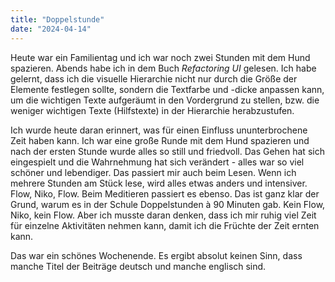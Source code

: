 ```yaml
---
title: "Doppelstunde"
date: "2024-04-14"
---
```


Heute war ein Familientag und ich war noch zwei Stunden mit dem Hund spazieren. Abends habe ich in dem Buch _Refactoring UI_ gelesen. Ich habe gelernt, dass ich die visuelle Hierarchie nicht nur durch die Größe der Elemente festlegen sollte, sondern die Textfarbe und -dicke anpassen kann, um die wichtigen Texte aufgeräumt in den Vordergrund zu stellen, bzw. die weniger wichtigen Texte (Hilfstexte) in der Hierarchie herabzustufen.

Ich wurde heute daran erinnert, was für einen Einfluss ununterbrochene Zeit haben kann. Ich war eine große Runde mit dem Hund spazieren und nach der ersten Stunde wurde alles so still und friedvoll. Das Gehen hat sich eingespielt und die Wahrnehmung hat sich verändert - alles war so viel schöner und lebendiger. Das passiert mir auch beim Lesen. Wenn ich mehrere Stunden am Stück lese, wird alles etwas anders und intensiver. Flow, Niko, Flow. Beim Meditieren passiert es ebenso. Das ist ganz klar der Grund, warum es in der Schule Doppelstunden à 90 Minuten gab. Kein Flow, Niko, kein Flow. Aber ich musste daran denken, dass ich mir ruhig viel Zeit für einzelne Aktivitäten nehmen kann, damit ich die Früchte der Zeit ernten kann.

Das war ein schönes Wochenende. Es ergibt absolut keinen Sinn, dass manche Titel der Beiträge deutsch und manche englisch sind.

